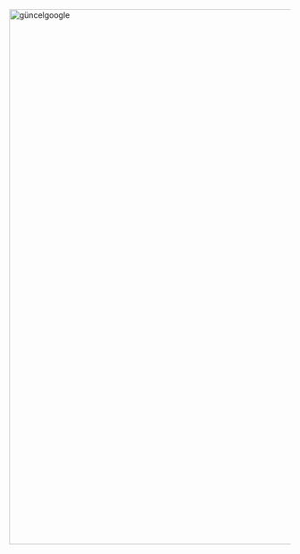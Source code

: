 <img width="960" alt="güncelgoogle" src="https://github.com/AhmetEmreOral/guncel-google/assets/120414456/4776dbe8-07ec-42f8-a183-a2e5467af635">
